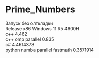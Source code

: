 # Prime_Numbers
Запуск без олткладки<br>
Release x86 Windows 11 R5 4600H<br>
c++ 4.462<br>
c++ omp parallel 0.835<br>
c# 4.4614373<br>
python numba parallel fastmath 0.3571914
